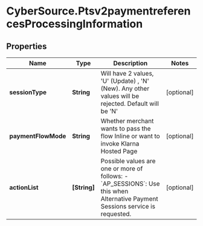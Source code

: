 # CyberSource.Ptsv2paymentreferencesProcessingInformation

## Properties
Name | Type | Description | Notes
------------ | ------------- | ------------- | -------------
**sessionType** | **String** | Will have 2 values, &#39;U&#39; (Update) , &#39;N&#39; (New). Any other values will be rejected. Default will be &#39;N&#39;  | [optional] 
**paymentFlowMode** | **String** | Whether merchant wants to pass the flow Inline or want to invoke Klarna Hosted Page  | [optional] 
**actionList** | **[String]** | Possible values are one or more of follows:   - &#x60;AP_SESSIONS&#x60;: Use this when Alternative Payment Sessions service is requested.  | [optional] 


